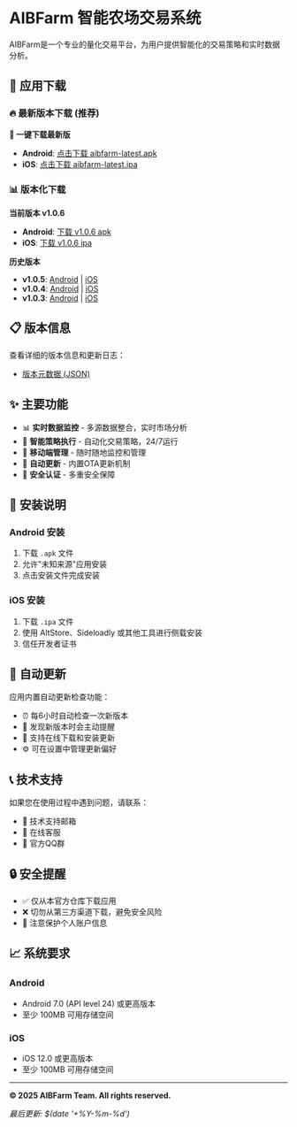 # AIBFarm 智能农场交易系统

AIBFarm是一个专业的量化交易平台，为用户提供智能化的交易策略和实时数据分析。

## 📱 应用下载

### 🔥 最新版本下载 (推荐)

**📲 一键下载最新版**
- **Android**: [点击下载 aibfarm-latest.apk](https://github.com/jsalessandro/aibfarm-public/raw/main/builds/aibfarm-latest.apk)
- **iOS**: [点击下载 aibfarm-latest.ipa](https://github.com/jsalessandro/aibfarm-public/raw/main/builds/aibfarm-latest.ipa)

### 📊 版本化下载

**当前版本 v1.0.6**
- **Android**: [下载 v1.0.6 apk](https://github.com/jsalessandro/aibfarm-public/raw/main/builds/aibfarm-1.0.6.apk)
- **iOS**: [下载 v1.0.6 ipa](https://github.com/jsalessandro/aibfarm-public/raw/main/builds/aibfarm-1.0.6.ipa)

**历史版本**
- **v1.0.5**: [Android](https://github.com/jsalessandro/aibfarm-public/raw/main/builds/aibfarm-1.0.5.apk) | [iOS](https://github.com/jsalessandro/aibfarm-public/raw/main/builds/aibfarm-1.0.5.ipa)
- **v1.0.4**: [Android](https://github.com/jsalessandro/aibfarm-public/raw/main/builds/aibfarm-1.0.4.apk) | [iOS](https://github.com/jsalessandro/aibfarm-public/raw/main/builds/aibfarm-1.0.4.ipa)
- **v1.0.3**: [Android](https://github.com/jsalessandro/aibfarm-public/raw/main/builds/aibfarm-1.0.3.apk) | [iOS](https://github.com/jsalessandro/aibfarm-public/raw/main/builds/aibfarm-1.0.3.ipa)

## 📋 版本信息

查看详细的版本信息和更新日志：
- [版本元数据 (JSON)](https://github.com/jsalessandro/aibfarm-public/raw/main/builds/version_metadata.json)

## ✨ 主要功能

- 📊 **实时数据监控** - 多源数据整合，实时市场分析
- 🎯 **智能策略执行** - 自动化交易策略，24/7运行
- 📱 **移动端管理** - 随时随地监控和管理
- 🔄 **自动更新** - 内置OTA更新机制
- 🔐 **安全认证** - 多重安全保障

## 🚀 安装说明

### Android 安装
1. 下载 `.apk` 文件
2. 允许"未知来源"应用安装
3. 点击安装文件完成安装

### iOS 安装
1. 下载 `.ipa` 文件
2. 使用 AltStore、Sideloadly 或其他工具进行侧载安装
3. 信任开发者证书

## 🔄 自动更新

应用内置自动更新检查功能：
- ⏰ 每6小时自动检查一次新版本
- 🔔 发现新版本时会主动提醒
- 📱 支持在线下载和安装更新
- ⚙️ 可在设置中管理更新偏好

## 📞 技术支持

如果您在使用过程中遇到问题，请联系：
- 📧 技术支持邮箱
- 💬 在线客服
- 📱 官方QQ群

## 🔒 安全提醒

- ✅ 仅从本官方仓库下载应用
- ❌ 切勿从第三方渠道下载，避免安全风险
- 🔐 注意保护个人账户信息

## 📈 系统要求

### Android
- Android 7.0 (API level 24) 或更高版本
- 至少 100MB 可用存储空间

### iOS  
- iOS 12.0 或更高版本
- 至少 100MB 可用存储空间

---

**© 2025 AIBFarm Team. All rights reserved.**

*最后更新: $(date '+%Y-%m-%d')*